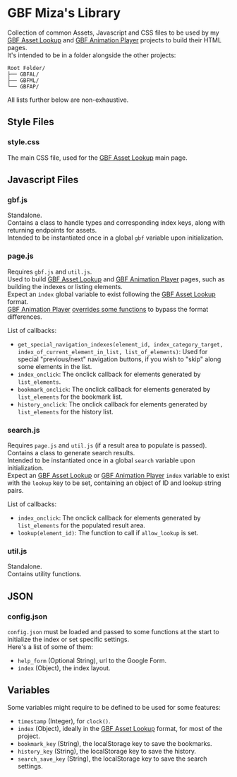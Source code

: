 # GBF Miza's Library  
Collection of common Assets, Javascript and CSS files to be used by my [GBF Asset Lookup](https://github.com/MizaGBF/GBFAL) and [GBF Animation Player](https://github.com/MizaGBF/GBFAP) projects to build their HTML pages.  
It's intended to be in a folder alongside the other projects:  
```
Root Folder/
├── GBFAL/
├── GBFML/
└── GBFAP/
```  
  
All lists further below are non-exhaustive.  
  
## Style Files  
  
### style.css  
The main CSS file, used for the [GBF Asset Lookup](https://github.com/MizaGBF/GBFAL) main page.  
  
## Javascript Files  
  
### gbf.js  
Standalone.  
Contains a class to handle types and corresponding index keys, along with returning endpoints for assets.  
Intended to be instantiated once in a global `gbf` variable upon initialization.  
  
### page.js  
Requires `gbf.js` and `util.js`.  
Used to build [GBF Asset Lookup](https://github.com/MizaGBF/GBFAL) and [GBF Animation Player](https://github.com/MizaGBF/GBFAP) pages, such as building the indexes or listing elements.  
Expect an `index` global variable to exist following the [GBF Asset Lookup](https://github.com/MizaGBF/GBFAL) format.  
[GBF Animation Player](https://github.com/MizaGBF/GBFAP) [overrides some functions](https://github.com/MizaGBF/GBFAP/blob/main/js/page_override.js) to bypass the format differences.  
  
List of callbacks:  
- `get_special_navigation_indexes(element_id, index_category_target, index_of_current_element_in_list, list_of_elements)`: Used for special "previous/next" navigation buttons, if you wish to "skip" along some elements in the list.  
- `index_onclick`: The onclick callback for elements generated by `list_elements`.  
- `bookmark_onclick`: The onclick callback for elements generated by `list_elements` for the bookmark list.  
- `history_onclick`: The onclick callback for elements generated by `list_elements` for the history list.  
  
### search.js  
Requires `page.js` and `util.js` (if a result area to populate is passed).  
Contains a class to generate search results.    
Intended to be instantiated once in a global `search` variable upon initialization.  
Expect an [GBF Asset Lookup](https://github.com/MizaGBF/GBFAL) or [GBF Animation Player](https://github.com/MizaGBF/GBFAP) `index` variable to exist with the `lookup` key to be set, containing an object of ID and lookup string pairs.  
  
List of callbacks:  
- `index_onclick`: The onclick callback for elements generated by `list_elements` for the populated result area.  
- `lookup(element_id)`: The function to call if `allow_lookup` is set.  
  
### util.js  
Standalone.  
Contains utility functions.  
  
## JSON  
  
### config.json  
`config.json` must be loaded and passed to some functions at the start to initialize the index or set specific settings.  
Here's a list of some of them:  
- `help_form` (Optional String), url to the Google Form.  
- `index` (Object), the index layout.  
  
## Variables  
Some variables might require to be defined to be used for some features:  
- `timestamp` (Integer), for `clock()`.  
- `index` (Object), ideally in the [GBF Asset Lookup](https://github.com/MizaGBF/GBFAL) format, for most of the project.  
- `bookmark_key` (String), the localStorage key to save the bookmarks.  
- `history_key` (String), the localStorage key to save the history.  
- `search_save_key` (String), the localStorage key to save the search settings.  